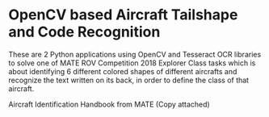 # OpenCV based Aircraft Tailshape and Code Recognition
These are 2 Python applications using OpenCV and Tesseract OCR libraries to solve one of MATE ROV Competition 2018 Explorer Class tasks which is about identifying 6 different colored shapes of different aircrafts and recognize the text written on its back, in order to define the class of that aircraft.

Aircraft Identification Handbook from MATE (Copy attached)

